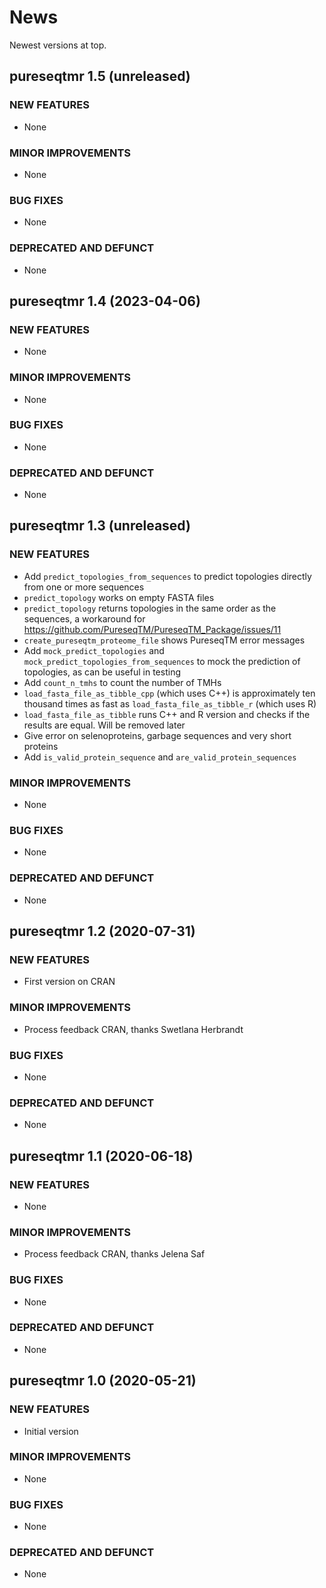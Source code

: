 # News

Newest versions at top.

## pureseqtmr 1.5 (unreleased)

### NEW FEATURES

  * None

### MINOR IMPROVEMENTS

  * None

### BUG FIXES

  * None

### DEPRECATED AND DEFUNCT

  * None

## pureseqtmr 1.4 (2023-04-06)

### NEW FEATURES

  * None

### MINOR IMPROVEMENTS

  * None

### BUG FIXES

  * None

### DEPRECATED AND DEFUNCT

  * None

## pureseqtmr 1.3 (unreleased)

### NEW FEATURES

  * Add `predict_topologies_from_sequences` to predict topologies 
    directly from one or more sequences
  * `predict_topology` works on empty FASTA files
  * `predict_topology` returns topologies in the same order as the sequences,
    a workaround for https://github.com/PureseqTM/PureseqTM_Package/issues/11
  * `create_pureseqtm_proteome_file` shows PureseqTM error messages
  * Add `mock_predict_topologies` and `mock_predict_topologies_from_sequences`
    to mock the prediction of topologies,
    as can be useful in testing
  * Add `count_n_tmhs` to count the number of TMHs
  * `load_fasta_file_as_tibble_cpp` (which uses C++) 
    is approximately ten thousand
    times as fast as `load_fasta_file_as_tibble_r` (which uses R)
  * `load_fasta_file_as_tibble` runs C++ and R version
    and checks if the results are equal. Will be removed later
  * Give error on selenoproteins, garbage sequences and very short
    proteins
  * Add `is_valid_protein_sequence` and `are_valid_protein_sequences`

### MINOR IMPROVEMENTS

  * None

### BUG FIXES

  * None

### DEPRECATED AND DEFUNCT

  * None

## pureseqtmr 1.2 (2020-07-31)

### NEW FEATURES

  * First version on CRAN

### MINOR IMPROVEMENTS

  * Process feedback CRAN, thanks Swetlana Herbrandt

### BUG FIXES

  * None

### DEPRECATED AND DEFUNCT

  * None

## pureseqtmr 1.1 (2020-06-18)

### NEW FEATURES

  * None

### MINOR IMPROVEMENTS

  * Process feedback CRAN, thanks Jelena Saf

### BUG FIXES

  * None

### DEPRECATED AND DEFUNCT

  * None

## pureseqtmr 1.0 (2020-05-21)

### NEW FEATURES

  * Initial version

### MINOR IMPROVEMENTS

  * None

### BUG FIXES

  * None

### DEPRECATED AND DEFUNCT

  * None

